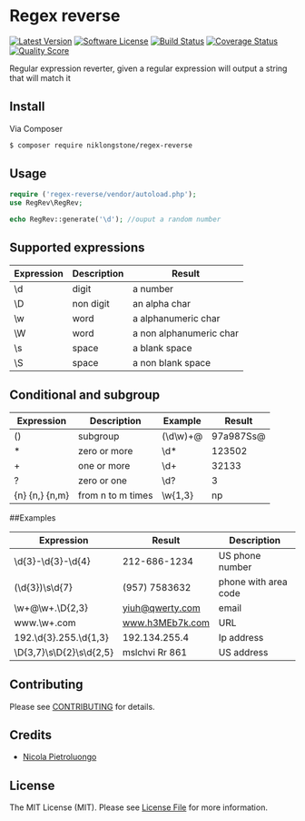 # Regex reverse

[![Latest Version](https://img.shields.io/github/release/niklongstone/regex-reverse.svg?style=flat-square)](https://github.com/niklongstone/regex-reverse/releases)
[![Software License](https://img.shields.io/badge/license-MIT-brightgreen.svg?style=flat-square)](LICENSE.md)
[![Build Status](https://img.shields.io/travis/niklongstone/regex-reverse/master.svg?style=flat-square)](https://travis-ci.org/niklongstone/regex-reverse)
[![Coverage Status](https://img.shields.io/scrutinizer/coverage/g/niklongstone/regex-reverse.svg?style=flat-square)](https://scrutinizer-ci.com/g/niklongstone/regex-reverse/code-structure)
[![Quality Score](https://img.shields.io/scrutinizer/g/niklongstone/regex-reverse.svg?style=flat-square)](https://scrutinizer-ci.com/g/niklongstone/regex-reverse)


Regular expression reverter, given a regular expression will output a string that will match it

## Install

Via Composer

``` bash
$ composer require niklongstone/regex-reverse
```

## Usage

``` php
require ('regex-reverse/vendor/autoload.php');
use RegRev\RegRev;

echo RegRev::generate('\d'); //ouput a random number
```

## Supported expressions

| Expression | Description | Result                  |
|------------|-------------|-------------------------|
|    \d      |    digit    |      a number           |
|    \D      |  non digit  |    an alpha char        |
|    \w      |    word     | a alphanumeric char     |
|    \W      |    word     | a non alphanumeric char |
|    \s      |    space    |    a blank space        |
|    \S      |    space    |    a non blank space    |

## Conditional and subgroup
| Expression    | Description      | Example   |  Result     |
|---------------|------------------|-----------|-------------|
|    ()         |  subgroup        | (\d\w)+@  | 97a987Ss@   |
|    *          |  zero or more    |   \d*     |  123502     |
|    +          |  one or more     |   \d+     |   32133     |
|    ?          |  zero or one     |   \d?     |     3       |
|{n} {n,} {n,m} |from n to m times | \w{1,3}   |    np       |

##Examples

| Expression                | Result                 | Description
|---------------------------|------------------------|------------------------|
| \d{3}-\d{3}-\d{4}         | 212-686-1234           | US phone number        |
| \(\d{3}\)\s\d{7}          | (957) 7583632          | phone with area code   |
| \w+@\w+\.\D{2,3}          | yiuh@qwerty.com        | email                  |
| www\.\w+\.com             | www.h3MEb7k.com        | URL                    |
| 192\.\d{3}.255.\d{1,3}    | 192.134.255.4          | Ip address             |
| \D{3,7}\s\D{2}\s\d{2,5}   | mslchvi Rr 861         | US address             |


## Contributing

Please see [CONTRIBUTING](CONTRIBUTING.md) for details.

## Credits

- [Nicola Pietroluongo](https://github.com/niklongstone)

## License

The MIT License (MIT). Please see [License File](LICENSE.md) for more information.
